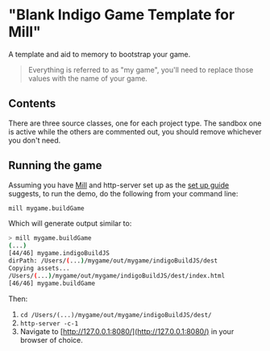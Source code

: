 # "Blank Indigo Game Template for Mill"

A template and aid to memory to bootstrap your game.

> Everything is referred to as "my game", you'll need to replace those values with the name of your game.

## Contents

There are three source classes, one for each project type. The sandbox one is active while the others are commented out, you should remove whichever you don't need.

## Running the game

Assuming you have [Mill](http://www.lihaoyi.com/mill/) and http-server set up as the [set up guide](https://indigoengine.io/docs/quickstart/setup-and-configuration) suggests, to run the demo, do the following from your command line:

```bash
mill mygame.buildGame
```

Which will generate output similar to:

```bash
> mill mygame.buildGame
(...)
[44/46] mygame.indigoBuildJS
dirPath: /Users/(...)/mygame/out/mygame/indigoBuildJS/dest
Copying assets...
/Users/(...)/mygame/out/mygame/indigoBuildJS/dest/index.html
[46/46] mygame.buildGame
```

Then:

1. `cd /Users/(...)/mygame/out/mygame/indigoBuildJS/dest/`
2. `http-server -c-1`
3. Navigate to [http://127.0.0.1:8080/](http://127.0.0.1:8080/) in your browser of choice.
